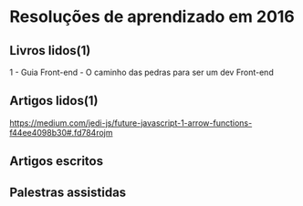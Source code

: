 # Resoluções de aprendizado em 2016

## Livros lidos(1)
1 - Guia Front-end - O caminho das pedras para ser um dev Front-end

## Artigos lidos(1)
https://medium.com/jedi-js/future-javascript-1-arrow-functions-f44ee4098b30#.fd784rojm


## Artigos escritos

## Palestras assistidas